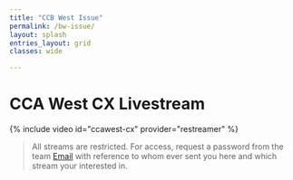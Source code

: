 ```yaml
---
title: "CCB West Issue"
permalink: /bw-issue/
layout: splash
entries_layout: grid
classes: wide

---
```


# CCA West CX Livestream

{% include video id="ccawest-cx" provider="restreamer" %}

> All streams are restricted. For access, request a password from the team [Email](mailto:james@site-walk.org) with reference to whom ever sent you here and which stream your interested in.